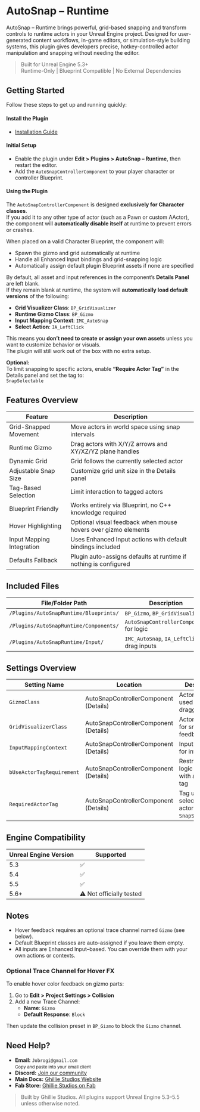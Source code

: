 # AutoSnap – Runtime

AutoSnap – Runtime brings powerful, grid-based snapping and transform controls to runtime actors in your Unreal Engine project. Designed for user-generated content workflows, in-game editors, or simulation-style building systems, this plugin gives developers precise, hotkey-controlled actor manipulation and snapping without needing the editor.

> Built for Unreal Engine 5.3+  
> Runtime-Only | Blueprint Compatible | No External Dependencies

<div style="margin-top: 2rem;"></div>

## Getting Started

Follow these steps to get up and running quickly:

#### Install the Plugin

- [Installation Guide](/docs/md/Docs---Installation)

#### Initial Setup

- Enable the plugin under **Edit > Plugins > AutoSnap – Runtime**, then restart the editor.
- Add the `AutoSnapControllerComponent` to your player character or controller Blueprint.

#### Using the Plugin

The `AutoSnapControllerComponent` is designed **exclusively for Character classes**.  
If you add it to any other type of actor (such as a Pawn or custom AActor), the component will **automatically disable itself** at runtime to prevent errors or crashes.

When placed on a valid Character Blueprint, the component will:

- Spawn the gizmo and grid automatically at runtime
- Handle all Enhanced Input bindings and grid-snapping logic
- Automatically assign default plugin Blueprint assets if none are specified

By default, all asset and input references in the component’s **Details Panel** are left blank.  
If they remain blank at runtime, the system will **automatically load default versions** of the following:

- **Grid Visualizer Class**: `BP_GridVisualizer`
- **Runtime Gizmo Class**: `BP_Gizmo`
- **Input Mapping Context**: `IMC_AutoSnap`
- **Select Action**: `IA_LeftClick`

This means you **don’t need to create or assign your own assets** unless you want to customize behavior or visuals.  
The plugin will still work out of the box with no extra setup.

**Optional:**  
To limit snapping to specific actors, enable **“Require Actor Tag”** in the Details panel and set the tag to:  
`SnapSelectable`

<div style="margin-top: 2rem;"></div>

## Features Overview

| Feature                   | Description                                                      |
| ------------------------- | ---------------------------------------------------------------- |
| Grid-Snapped Movement     | Move actors in world space using snap intervals                  |
| Runtime Gizmo             | Drag actors with X/Y/Z arrows and XY/XZ/YZ plane handles         |
| Dynamic Grid              | Grid follows the currently selected actor                        |
| Adjustable Snap Size      | Customize grid unit size in the Details panel                    |
| Tag-Based Selection       | Limit interaction to tagged actors                               |
| Blueprint Friendly        | Works entirely via Blueprint, no C++ knowledge required          |
| Hover Highlighting        | Optional visual feedback when mouse hovers over gizmo elements   |
| Input Mapping Integration | Uses Enhanced Input actions with default bindings included       |
| Defaults Fallback         | Plugin auto-assigns defaults at runtime if nothing is configured |

<div style="margin-top: 2rem;"></div>

## Included Files

| File/Folder Path                       | Description                                 |
| -------------------------------------- | ------------------------------------------- |
| `/Plugins/AutoSnapRuntime/Blueprints/` | `BP_Gizmo`, `BP_GridVisualizer`             |
| `/Plugins/AutoSnapRuntime/Components/` | `AutoSnapControllerComponent` for logic     |
| `/Plugins/AutoSnapRuntime/Input/`      | `IMC_AutoSnap`, `IA_LeftClick`, drag inputs |

<div style="margin-top: 2rem;"></div>

## Settings Overview

| Setting Name              | Location                              | Description                                             |
| ------------------------- | ------------------------------------- | ------------------------------------------------------- |
| `GizmoClass`              | AutoSnapControllerComponent (Details) | Actor gizmo used for dragging                           |
| `GridVisualizerClass`     | AutoSnapControllerComponent (Details) | Actor grid used for snapping feedback                   |
| `InputMappingContext`     | AutoSnapControllerComponent (Details) | Input bindings for interaction                          |
| `bUseActorTagRequirement` | AutoSnapControllerComponent (Details) | Restrict snap logic to actors with a specific tag       |
| `RequiredActorTag`        | AutoSnapControllerComponent (Details) | Tag used for selectable actors (e.g., `SnapSelectable`) |

<div style="margin-top: 2rem;"></div>

## Engine Compatibility

| Unreal Engine Version | Supported                |
| --------------------- | ------------------------ |
| 5.3                   | ✅                       |
| 5.4                   | ✅                       |
| 5.5                   | ✅                       |
| 5.6+                  | ⚠️ Not officially tested |

<div style="margin-top: 2rem;"></div>

## Notes

- Hover feedback requires an optional trace channel named `Gizmo` (see below).
- Default Blueprint classes are auto-assigned if you leave them empty.
- All inputs are Enhanced Input–based. You can override them with your own actions or contexts.

### Optional Trace Channel for Hover FX

To enable hover color feedback on gizmo parts:

1. Go to **Edit > Project Settings > Collision**
2. Add a new Trace Channel:
   - **Name**: `Gizmo`
   - **Default Response**: `Block`

Then update the collision preset in `BP_Gizmo` to block the `Gizmo` channel.

<div style="margin-top: 2rem;"></div>

<h2>Need Help?</h2>

<ul>
  <li>
     <strong>Email:</strong> <code>Jobrogi@gmail.com</code><br />
    <small>Copy and paste into your email client</small>
  </li>
  <li>
     <strong>Discord:</strong>
    <a href="https://discord.gg/AFVyqXBSRW" target="_blank" rel="noopener noreferrer">
      Join our community
    </a>
  </li>
  <li>
     <strong>Main Docs:</strong>
    <a href="https://jobrogi.github.io/GhillieStudios" target="_blank" rel="noopener noreferrer">
      Ghillie Studios Website
    </a>
  </li>
  <li>
     <strong>Fab Store:</strong>
    <a href="https://www.fab.com/sellers/Ghillie%20Studios" target="_blank" rel="noopener noreferrer">
      Ghillie Studios on Fab
    </a>
  </li>
</ul>

<blockquote>
  Built by Ghillie Studios. All plugins support Unreal Engine 5.3–5.5 unless otherwise noted.
</blockquote>
